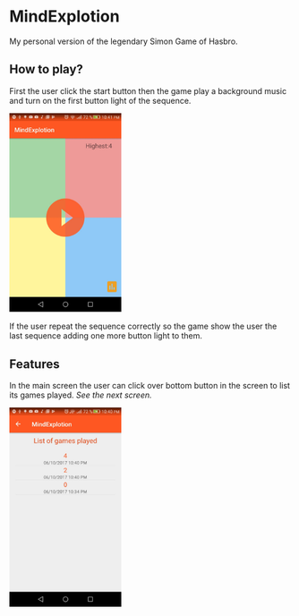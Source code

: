 # MindExplotion
My personal version of the legendary Simon Game of Hasbro.

<h2>How to play?</h1>

<p>First the user click the start button then the game play a background music and turn on the first button light of the sequence.</p>

<img src="https://github.com/JapoDeveloper/MindExplotion/blob/master/mind_explotion_init.jpg" width="200"/>

If the user repeat the sequence correctly so the game show the user the last sequence adding one more button light to them.

<h2>Features</h2>

In the main screen the user can click over bottom button in the screen to list its games played. 
<em>See the next screen.</em>

<img src="https://github.com/JapoDeveloper/MindExplotion/blob/master/mind_explotion_games_list.jpg" width="200"/>
